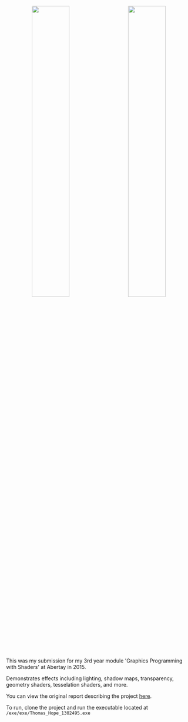 <p align="center">
  <img src="./docs/images/Combined_poly.png" width="45%">
&nbsp; &nbsp; &nbsp; &nbsp;
  <img src="./docs/images/TessStages_poly.png" width="45%">
</p>

This was my submission for my 3rd year module 'Graphics Programming with Shaders' at Abertay in 2015.

Demonstrates effects including lighting, shadow maps, transparency, geometry shaders, tesselation shaders, and more.

You can view the original report describing the project [here](docs/report.pdf).

To run, clone the project and run the executable located at `/exe/exe/Thomas_Hope_1302495.exe`
